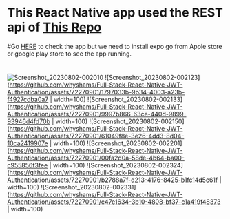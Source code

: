 # This React Native app used the REST api of [This Repo](https://github.com/whyshams/MERN-Stack-JWT-authentication) 

#Go [HERE](https://exp.host/@nurenshams/nativeapp?release-channel=default) to check the app but we need to install expo go from Apple store or google play store to see the app running.

<img src="[https://your-image-url.type](https://github.com/whyshams/Full-Stack-React-Native-JWT-Authentication/assets/72270901/af785bbe-2a5f-44b4-8272-ce61c263c2e8)" width="10">

![Screenshot_20230802-002010](https://github.com/whyshams/Full-Stack-React-Native-JWT-Authentication/assets/72270901/af785bbe-2a5f-44b4-8272-ce61c263c2e8)
![Screenshot_20230802-002123](https://github.com/whyshams/Full-Stack-React-Native-JWT-Authentication/assets/72270901/1797033b-9b34-4003-a23b-f4927cdba0a7 | width=100)
![Screenshot_20230802-002133](https://github.com/whyshams/Full-Stack-React-Native-JWT-Authentication/assets/72270901/9997b866-63ce-440d-9899-93946d4fd70b | width=100)
![Screenshot_20230802-002150](https://github.com/whyshams/Full-Stack-React-Native-JWT-Authentication/assets/72270901/61049f8e-3e26-4dd3-8d04-10ca2419907e | width=100)
![Screenshot_20230802-002201](https://github.com/whyshams/Full-Stack-React-Native-JWT-Authentication/assets/72270901/00fa2d0a-58de-4b64-ba00-c955856f3fee | width=100)
![Screenshot_20230802-002324](https://github.com/whyshams/Full-Stack-React-Native-JWT-Authentication/assets/72270901/b2788a7f-d213-4176-8425-b1fc14d5c61f | width=100)
![Screenshot_20230802-002331](https://github.com/whyshams/Full-Stack-React-Native-JWT-Authentication/assets/72270901/c47e1634-3b10-4808-bf37-c1a419f48373 | width=100)
